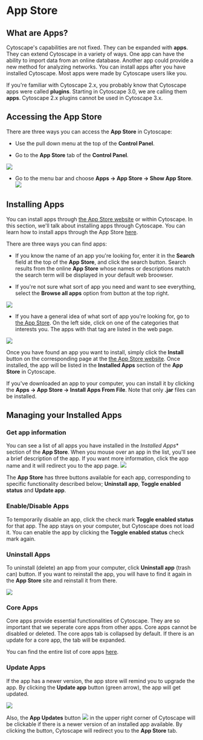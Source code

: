 <a id="app_Store"> </a>
# App Store

<a id="what_are_apps"> </a>
## What are Apps?

Cytoscape's capabilities are not fixed. They can be expanded with
**apps**. They can extend Cytoscape in a variety of ways. One app can
have the ability to import data from an online database. Another app
could provide a new method for analyzing networks. You can install apps
after you have installed Cytoscape. Most apps were made by Cytoscape
users like you.

If you're familiar with Cytoscape 2.x, you probably know that Cytoscape
apps were called **plugins**. Starting in Cytoscape 3.0, we are calling
them **apps**. Cytoscape 2.x plugins cannot be used in Cytoscape 3.x.

<a id="accessing_apps"> </a>
## Accessing the App Store
There are three ways you can access the **App Store** in Cytoscape:
- Use the pull down menu at the top of the **Control Panel**.
  
- Go to the **App Store** tab of the **Control Panel**.

![](_static/images/AppStore/gui.png)

- Go to the menu bar and choose **Apps → App Store → Show App Store**.
![](_static/images/AppStore/menu.png)

<a id="installing_apps"> </a>

## Installing Apps

You can install apps through [the App Store website](http://apps.cytoscape.org)
or within Cytoscape. In this section, we'll talk about installing apps
through Cytoscape. You can learn how to install apps through the App
Store [here](http://apps.cytoscape.org/help/getstarted_app_install).

There are three ways you can find apps:

-   If you know the name of an app you're looking for, enter it in the
    **Search** field at the top of the **App Store**, and click the search button. Search results from the online **App Store** whose names or descriptions match the search term will be displayed in your default web broowser.

-   If you're not sure what sort of app you need and want to see everything,
    select the **Browse all apps** option from button at the top right. 
    
![](_static/images/AppStore/search.png)

-   If you have a general idea of what sort of app you're looking for,
    go to [the App Store](http://apps.cytoscape.org). On the left side, click on one of the
    categories that interests you. The apps with that tag are listed in the
    web page.
    
![](_static/images/AppStore/category.png)

Once you have found an app you want to install, simply click the **Install** button on the corresponding page at the [the App Store website](http://apps.cytoscape.org). Once installed, the app will be listed in the **Installed Apps** section of the **App Store** in Cytoscape.

If you've downloaded an app to your computer, you can install it by clicking the  **Apps →
App Store → Install Apps From File**. Note that only **.jar** files can be installed.

<a id="managing_your_installed_apps"> </a>
## Managing your Installed Apps
### Get app information
You can see a list of all apps you have installed in the *Installed Apps** section of the **App Store**. When you mouse over an app in the list, you'll see a brief description of the app.
If you want more information, click the app name and it will redirect you to the app page.
![](_static/images/AppStore/tips.png) 

The **App Store** has three buttons available for each app, corresponding to specific functionality described below;  **Uninstall app**, **Toggle enabled status** and **Update app**.

### Enable/Disable Apps
To temporarily disable an app, click the check mark **Toggle enabled status** for that app. The app stays on your computer, but Cytoscape does not load it. You can enable the app by clicking the **Toggle enabled status** check mark again.

### Uninstall Apps
To uninstall (delete) an app from your computer, click **Uninstall app** (trash can) button. If you want to reinstall the app, you will have to find it again in the **App Store** site and reinstall it from there.

![](_static/images/AppStore/core.png) 

### Core Apps
Core apps provide essential functionalities of Cytoscape. They are so important that we seperate core apps from other apps. Core apps cannot be disabled or deleted. The core apps tab is collapsed by default. If there is an update for a core app, the tab will be expanded.

You can find the entire list of core apps [here](https://github.com/cytoscape/cytoscape#new-from-330-core-apps).

### Update Apps
If the app has a newer version, the app store will remind you to upgrade the app. By clicking the **Update app** button (green arrow), the app will get updated.

![](_static/images/AppStore/update.png) 

Also, the **App Updates** button ![](_static/images/AppStore/bell.png) in the upper right corner of Cytoscape will be clickable if there is a newer version of an installed app available. By clicking the button, Cytoscape will redirect you to the **App Store** tab.


